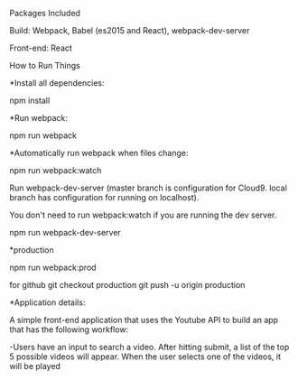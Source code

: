 Packages Included

Build: Webpack, Babel (es2015 and React), webpack-dev-server


Front-end: React

How to Run Things

*Install all dependencies:

npm install

*Run webpack:

npm run webpack

*Automatically run webpack when files change:

npm run webpack:watch

Run webpack-dev-server (master branch is configuration for Cloud9. local branch has configuration for running on localhost).

You don't need to run webpack:watch if you are running the dev server.

npm run webpack-dev-server

*production

npm run webpack:prod

for github
git checkout production
git push -u origin production



*Application details:

A simple front-end application that uses the Youtube API to build an app that has the following workflow:

-Users have an input to search a video. After hitting submit, a list of the top 5 possible videos will appear. When the user selects one of the videos, it will be played
